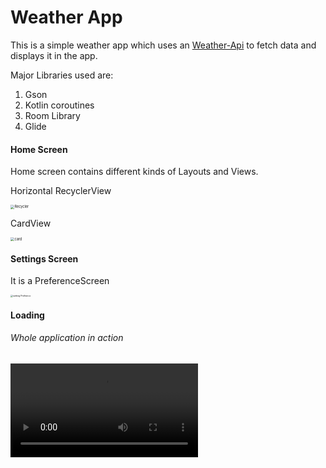 # Weather App

This is a simple weather app which uses an [Weather-Api](https://www.weatherapi.com/)  to fetch data and displays it in the app.

Major Libraries used are:

1. Gson
2. Kotlin coroutines
3. Room Library
4. Glide

#### Home Screen

Home screen contains different kinds of Layouts and Views.

Horizontal RecyclerView

<img src="C:\Users\HIMANSHU\Desktop\pro\Weather\Recycler.png" alt="Recycler" style="zoom:40%;" />

CardView

<img src="C:\Users\HIMANSHU\Desktop\pro\Weather\card.png" alt="card" style="zoom:40%;" />

#### Settings Screen

It is a PreferenceScreen 

<img src="C:\Users\HIMANSHU\Desktop\pro\Weather\setting Prefrence.jpg" alt="setting Prefrence" style="zoom:25%;" />

#### Loading 



###### Whole application in action 

<video src="C:\Users\HIMANSHU\Desktop\pro\Weather\weather.mp4"></video>
